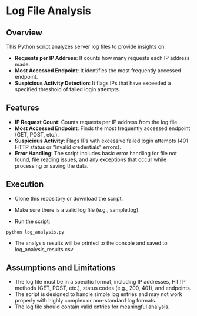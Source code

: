 # Log File Analysis
## Overview
This Python script analyzes server log files to provide insights on:

- **Requests per IP Address**: It counts how many requests each IP address made.
- **Most Accessed Endpoint**: It identifies the most frequently accessed endpoint.
- **Suspicious Activity Detection**: It flags IPs that have exceeded a specified threshold of failed login attempts.
## Features
- **IP Request Count**: Counts requests per IP address from the log file.
- **Most Accessed Endpoint**: Finds the most frequently accessed endpoint (GET, POST, etc.).
- **Suspicious Activity**: Flags IPs with excessive failed login attempts (401 HTTP status or "Invalid credentials" errors).
- **Error Handling**: The script includes basic error handling for file not found, file reading issues, and any exceptions that occur while processing or saving the data.

## Execution

- Clone this repository or download the script.

- Make sure there is a valid log file (e.g., sample.log).

- Run the script:

```
python log_analysis.py
```
- The analysis results will be printed to the console and saved to log_analysis_results.csv.

## Assumptions and Limitations
- The log file must be in a specific format, including IP addresses, HTTP methods (GET, POST, etc.), status codes (e.g., 200, 401), and endpoints.
- The script is designed to handle simple log entries and may not work properly with highly complex or non-standard log formats.
- The log file should contain valid entries for meaningful analysis.
